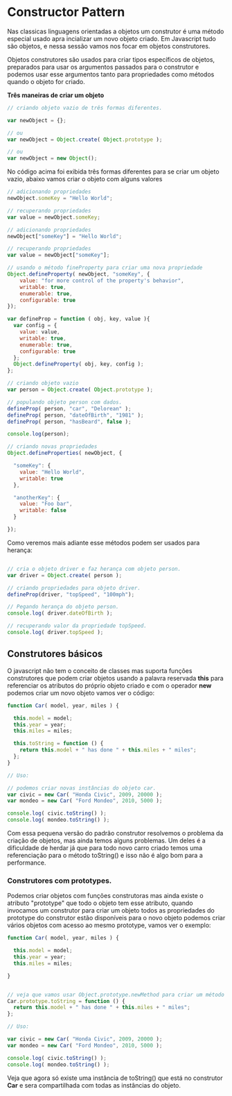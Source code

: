 # Constructor Pattern

Nas classicas linguagens orientadas a objetos um construtor é uma método especial usado apra incializar um novo objeto criado. Em Javascript tudo são objetos, e nessa sessão vamos nos focar em objetos construtores.

Objetos construtores são usados para criar tipos específicos de objetos, preparados para usar os argumentos passados para o construtor
e podemos usar esse argumentos tanto para propriedades como métodos quando o objeto for criado.

<b> Três maneiras de criar um objeto </b>
````js
// criando objeto vazio de três formas diferentes.

var newObject = {};

// ou
var newObject = Object.create( Object.prototype );

// ou
var newObject = new Object();
````

No código acima foi exibida três formas diferentes para se criar um objeto vazio, abaixo vamos criar o objeto com alguns valores

````js
// adicionando propriedades
newObject.someKey = "Hello World";

// recuperando propriedades
var value = newObject.someKey;

// adicionando propriedades
newObject["someKey"] = "Hello World";

// recuperando propriedades
var value = newObject["someKey"];

// usando o método fineProperty para criar uma nova propriedade
Object.defineProperty( newObject, "someKey", {
    value: "for more control of the property's behavior",
    writable: true,
    enumerable: true,
    configurable: true
});

var defineProp = function ( obj, key, value ){
  var config = {
    value: value,
    writable: true,
    enumerable: true,
    configurable: true
  };
  Object.defineProperty( obj, key, config );
};

// criando objeto vazio
var person = Object.create( Object.prototype );

// populando objeto person com dados.
defineProp( person, "car", "Delorean" );
defineProp( person, "dateOfBirth", "1981" );
defineProp( person, "hasBeard", false );

console.log(person);

// criando novas propriedades
Object.defineProperties( newObject, {

  "someKey": {
    value: "Hello World",
    writable: true
  },

  "anotherKey": {
    value: "Foo bar",
    writable: false
  }

});
````
Como veremos mais adiante esse métodos podem ser usados para herança:

````js

// cria o objeto driver e faz herança com objeto person.
var driver = Object.create( person );

// criando propriedades para objeto driver.
defineProp(driver, "topSpeed", "100mph");

// Pegando herança do objeto person.
console.log( driver.dateOfBirth );

// recuperando valor da propriedade topSpeed.
console.log( driver.topSpeed );

````

## Construtores básicos

O javascript não tem o conceito de classes mas suporta funções construtores que podem criar objetos usando a palavra reservada <b>this</b> para referenciar os
atributos do próprio objeto criado e com o operador <b>new</b> podemos criar um novo objeto vamos ver o código:

````js
function Car( model, year, miles ) {

  this.model = model;
  this.year = year;
  this.miles = miles;

  this.toString = function () {
    return this.model + " has done " + this.miles + " miles";
  };
}

// Uso:

// podemos criar novas instâncias do objeto car.
var civic = new Car( "Honda Civic", 2009, 20000 );
var mondeo = new Car( "Ford Mondeo", 2010, 5000 );

console.log( civic.toString() );
console.log( mondeo.toString() );
````

Com essa pequena versão do padrão construtor resolvemos o problema da criação de objetos, mas ainda temos alguns problemas. Um deles
é a dificuldade de herdar já que para todo novo carro criado temos uma referenciação para o método toString() e isso não é algo bom
para a performance.

### Construtores com prototypes.

Podemos criar objetos com funções construtoras mas ainda existe o atributo "prototype" que todo o objeto tem esse atributo, quando
invocamos um construtor para criar um objeto todos as propriedades do prototype do construtor estão disponíveis para o novo objeto
podemos criar vários objetos com acesso ao mesmo prototype, vamos ver o exemplo:

````js
function Car( model, year, miles ) {

  this.model = model;
  this.year = year;
  this.miles = miles;

}


// veja que vamos usar Object.prototype.newMethod para criar um método que será herdado
Car.prototype.toString = function () {
  return this.model + " has done " + this.miles + " miles";
};

// Uso:

var civic = new Car( "Honda Civic", 2009, 20000 );
var mondeo = new Car( "Ford Mondeo", 2010, 5000 );

console.log( civic.toString() );
console.log( mondeo.toString() );
````
Veja que agora só existe uma instância de toString() que está no construtor <b>Car</b> e sera compartilhada com todas as instâncias
do objeto.
